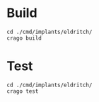 # Build 
```
cd ./cmd/implants/eldritch/
crago build
```
# Test 
```
cd ./cmd/implants/eldritch/
crago test
```
